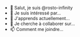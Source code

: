 - 👋 Salut, je suis @rosto-infinity
- 👀 Je suis intéressé par...
- 🌱 J'apprends actuellement...
- 💞️ Je cherche à collaborer sur...
- 📫 Comment me joindre...

<!---
rosto-infinity/rosto-infinity est un dépôt spécial ✨ car son `README.md` (ce fichier) apparaît sur votre profil GitHub.
Vous pouvez cliquer sur le lien Aperçu pour consulter vos modifications.
--->
